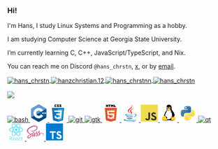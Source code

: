 ### Hi!
I'm Hans, I study Linux Systems and Programming as a hobby.

I am studying Computer Science at Georgia State University.

I’m currently learning C, C++, JavaScript/TypeScript, and Nix.

You can reach me on Discord `@hans_chrstn`, [x](https://x.com/hans_chrstn), or by [email](mailto:hansestallo@gmail.com).

<p>
<a href="https://twitter.com/hans_chrstn" target="blank">
  <img align="center" src="https://raw.githubusercontent.com/rahuldkjain/github-profile-readme-generator/master/src/images/icons/Social/twitter.svg" alt="hans_chrstn" height="30" width="40" />
</a>
<a href="https://fb.com/hanzchristian12" target="blank">
  <img align="center" src="https://raw.githubusercontent.com/rahuldkjain/github-profile-readme-generator/master/src/images/icons/Social/facebook.svg" alt="hanzchristian.12" height="30" width="40" />
</a>
<a href="https://instagram.com/hans_chrstnn" target="blank">
  <img align="center" src="https://raw.githubusercontent.com/rahuldkjain/github-profile-readme-generator/master/src/images/icons/Social/instagram.svg" alt="hans_chrstnn" height="30" width="40" />
</a>
<a href="https://discord.gg/hans_chrstn" target="blank">
  <img align="center" src="https://raw.githubusercontent.com/rahuldkjain/github-profile-readme-generator/master/src/images/icons/Social/discord.svg" alt="hans_chrstn" height="30" width="40" />
</a>
</p>

<p>
<a href="https://github.com/anuraghazra/github-readme-stats">
  <img align="center" height=200 src="https://github-readme-stats.vercel.app/api/top-langs/?username=hans-chrstn&layout=compact&theme=github_dark&langs_count=8" >
</a>
<!--<a href="https://github.com/anuraghazra/github-readme-stats">
  <img align="center" width=485 src="https://github-readme-stats.vercel.app/api?username=hans-chrstn&theme=github_dark&count_private=true&show_icons=true" />
</a>-->
</p>

 <a href="https://www.gnu.org/software/bash/" target="_blank" rel="noreferrer"> 
   <img src="https://www.vectorlogo.zone/logos/gnu_bash/gnu_bash-icon.svg" alt="bash" width="40" height="40"/> 
 </a> 
 <a href="https://www.w3schools.com/cpp/" target="_blank" rel="noreferrer"> 
   <img src="https://raw.githubusercontent.com/devicons/devicon/master/icons/cplusplus/cplusplus-original.svg" alt="cplusplus" width="40" height="40"/> 
 </a> 
 <a href="https://www.w3schools.com/css/" target="_blank" rel="noreferrer"> 
   <img src="https://raw.githubusercontent.com/devicons/devicon/master/icons/css3/css3-original-wordmark.svg" alt="css3" width="40" height="40"/> 
 </a> 
 <a href="https://git-scm.com/" target="_blank" rel="noreferrer"> 
   <img src="https://www.vectorlogo.zone/logos/git-scm/git-scm-icon.svg" alt="git" width="40" height="40"/> 
 </a> 
 <a href="https://www.gtk.org/" target="_blank" rel="noreferrer"> 
   <img src="https://upload.wikimedia.org/wikipedia/commons/7/71/GTK_logo.svg" alt="gtk" width="40" height="40"/> 
 </a> 
 <a href="https://www.w3.org/html/" target="_blank" rel="noreferrer"> 
   <img src="https://raw.githubusercontent.com/devicons/devicon/master/icons/html5/html5-original-wordmark.svg" alt="html5" width="40" height="40"/> 
 </a> 
 <a href="https://www.java.com" target="_blank" rel="noreferrer"> 
   <img src="https://raw.githubusercontent.com/devicons/devicon/master/icons/java/java-original.svg" alt="java" width="40" height="40"/> 
 </a> 
 <a href="https://developer.mozilla.org/en-US/docs/Web/JavaScript" target="_blank" rel="noreferrer"> 
   <img src="https://raw.githubusercontent.com/devicons/devicon/master/icons/javascript/javascript-original.svg" alt="javascript" width="40" height="40"/> 
 </a> 
 <a href="https://www.linux.org/" target="_blank" rel="noreferrer"> 
   <img src="https://raw.githubusercontent.com/devicons/devicon/master/icons/linux/linux-original.svg" alt="linux" width="40" height="40"/> 
 </a> 
 <a href="https://www.python.org" target="_blank" rel="noreferrer"> 
   <img src="https://raw.githubusercontent.com/devicons/devicon/master/icons/python/python-original.svg" alt="python" width="40" height="40"/> 
 </a> 
 <a href="https://www.qt.io/" target="_blank" rel="noreferrer"> 
   <img src="https://upload.wikimedia.org/wikipedia/commons/0/0b/Qt_logo_2016.svg" alt="qt" width="40" height="40"/> 
 </a> 
 <a href="https://reactjs.org/" target="_blank" rel="noreferrer"> 
   <img src="https://raw.githubusercontent.com/devicons/devicon/master/icons/react/react-original-wordmark.svg" alt="react" width="40" height="40"/> 
 </a> 
 <a href="https://sass-lang.com" target="_blank" rel="noreferrer"> 
   <img src="https://raw.githubusercontent.com/devicons/devicon/master/icons/sass/sass-original.svg" alt="sass" width="40" height="40"/> 
 </a> 
 <a href="https://www.typescriptlang.org/" target="_blank" rel="noreferrer"> 
   <img src="https://raw.githubusercontent.com/devicons/devicon/master/icons/typescript/typescript-original.svg" alt="typescript" width="40" height="40"/> 
 </a>
<!---
hans-chrstn/hans-chrstn is a ✨ special ✨ repository because its `README.md` (this file) appears on your GitHub profile.
You can click the Preview link to take a look at your changes.
--->
